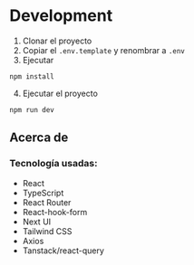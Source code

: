 # Development

1. Clonar el proyecto
2. Copiar el ```.env.template``` y renombrar a ```.env```
3. Ejecutar
```
npm install
````
4. Ejecutar el proyecto
```
npm run dev
```

##  Acerca de
### Tecnología usadas:
 - React
 - TypeScript
 - React Router
 - React-hook-form
 - Next UI
 - Tailwind CSS
 - Axios
 - Tanstack/react-query
